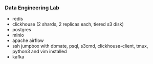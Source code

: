 ### Data Engineering Lab
- redis
- clickhouse (2 shards, 2 replicas each, tiered s3 disk)
- postgres
- minio
- apache airflow
- ssh jumpbox with dbmate, psql, s3cmd, clickhouse-client, tmux, python3 and vim installed
- kafka

